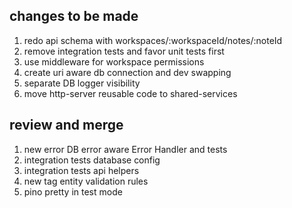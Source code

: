 ## changes to be made

1. redo api schema with workspaces/:workspaceId/notes/:noteId
2. remove integration tests and favor unit tests first
3. use middleware for workspace permissions
4. create uri aware db connection and dev swapping
5. separate DB logger visibility
6. move http-server reusable code to shared-services

## review and merge

1. new error DB error aware Error Handler and tests
2. integration tests database config
3. integration tests api helpers
4. new tag entity validation rules
5. pino pretty in test mode